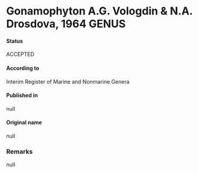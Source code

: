 # Gonamophyton A.G. Vologdin & N.A. Drosdova, 1964 GENUS

#### Status
ACCEPTED

#### According to
Interim Register of Marine and Nonmarine Genera

#### Published in
null

#### Original name
null

### Remarks
null